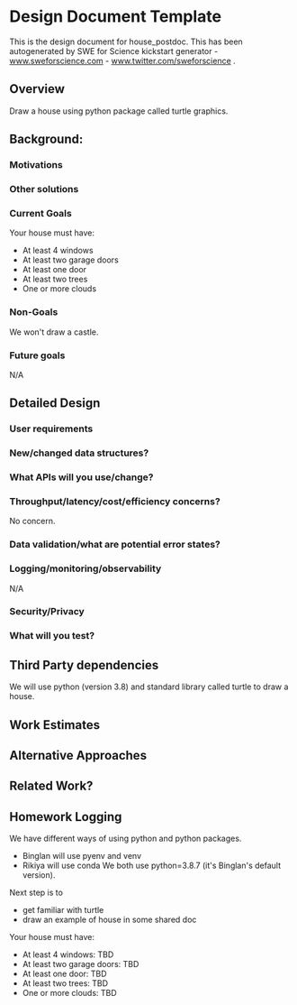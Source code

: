 # Design Document Template

This is the design document for house_postdoc. This has been autogenerated by SWE for Science kickstart generator - www.sweforscience.com - www.twitter.com/sweforscience .

## Overview

Draw a house using python package called turtle graphics.

## Background: 
### Motivations
### Other solutions
### Current Goals

Your house must have:

- At least 4 windows
- At least two garage doors
- At least one door
- At least two trees
- One or more clouds

### Non-Goals

We won't draw a castle.
### Future goals

N/A
## Detailed Design
### User requirements
### New/changed data structures?
### What APIs will you use/change?
### Throughput/latency/cost/efficiency concerns?

No concern.

### Data validation/what are potential error states?
### Logging/monitoring/observability

N/A

### Security/Privacy
### What will you test?

## Third Party dependencies

We will use python (version 3.8) and standard library called turtle to draw a house.
## Work Estimates

## Alternative Approaches

## Related Work?

## Homework Logging

We have different ways of using python and python packages. 
- Binglan will use pyenv and venv
- Rikiya will use conda
We both use python=3.8.7 (it's Binglan's default version).

Next step is to
- get familiar with turtle
- draw an example of house in some shared doc

Your house must have:
- At least 4 windows: TBD
- At least two garage doors: TBD
- At least one door: TBD
- At least two trees: TBD
- One or more clouds: TBD